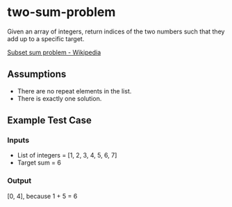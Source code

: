 # two-sum-problem
Given an array of integers, return indices of the two numbers such that they add up to a specific target.

[Subset sum problem - Wikipedia](https://en.wikipedia.org/wiki/Subset_sum_problem)

## Assumptions
* There are no repeat elements in the list.
* There is exactly one solution.

## Example Test Case
### Inputs
* List of integers = [1, 2, 3, 4, 5, 6, 7]
* Target sum = 6

### Output
[0, 4], because 1 + 5 = 6
